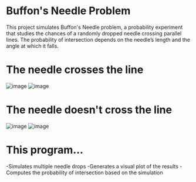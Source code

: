 # Buffon's Needle Problem
This project simulates Buffon's Needle problem, a probability experiment that studies the chances of a randomly dropped needle crossing parallel lines.
The probability of intersection depends on the needle’s length and the angle at which it falls.

# The needle crosses the line
![image](https://github.com/user-attachments/assets/73076b39-e0ba-42ba-9185-9364ba3b4a81)
![image](https://github.com/user-attachments/assets/85be5a75-e14d-4d71-85c0-6605c4021b48)

# The needle doesn't cross the line
![image](https://github.com/user-attachments/assets/e740237e-4882-4c8c-9076-b95c0f78fc5b)
![image](https://github.com/user-attachments/assets/6517f33f-8cb9-453c-a549-5fbfaaab7d92)

# This program...
-Simulates multiple needle drops
-Generates a visual plot of the results
-Computes the probability of intersection based on the simulation

